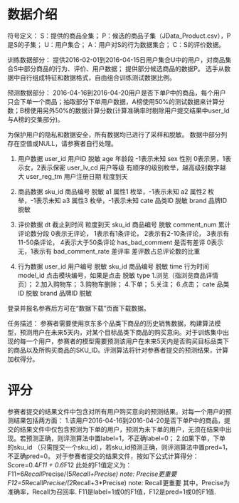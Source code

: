 # 数据介绍

符号定义：
S：提供的商品全集；
P：候选的商品子集（JData_Product.csv），P是S的子集；
U：用户集合；
A：用户对S的行为数据集合；
C：S的评价数据。

训练数据部分：
提供2016-02-01到2016-04-15日用户集合U中的用户，对商品集合S中部分商品的行为、评价、用户数据；
提供部分候选商品的数据P。
选手从数据中自行组成特征和数据格式，自由组合训练测试数据比例。

预测数据部分：
2016-04-16到2016-04-20用户是否下单P中的商品，每个用户只会下单一个商品；抽取部分下单用户数据，A榜使用50%的测试数据来计算分数；B榜使用另外50%的数据计算分数(计算准确率时剔除用户提交结果中user_Id与A榜的交集部分)。

为保护用户的隐私和数据安全，所有数据均已进行了采样和脱敏。
数据中部分列存在空值或NULL，请参赛者自行处理。

1. 用户数据
user_id     用户ID        脱敏
age         年龄段        -1表示未知
sex         性别          0表示男，1表示女，2表示保密
user_lv_cd  用户等级      有顺序的级别枚举，越高级别数字越大
user_reg_tm 用户注册日期  粒度到天

2. 商品数据
sku_id    商品编号  脱敏
a1        属性1     枚举，-1表示未知
a2        属性2     枚举，-1表示未知
a3        属性3     枚举，-1表示未知
cate      品类ID    脱敏
brand     品牌ID    脱敏

3. 评价数据
dt                  截止到时间     粒度到天
sku_id              商品编号       脱敏
comment_num         累计评论数分段 0表示无评论，
                                   1表示有1条评论，
                                   2表示有2-10条评论，
                                   3表示有11-50条评论，
                                   4表示大于50条评论
has_bad_comment     是否有差评     0表示无，1表示有
bad_comment_rate    差评率         差评数占总评论数的比重

4. 行为数据
user_id  用户编号     脱敏
sku_id   商品编号     脱敏
time     行为时间
model_id 点击模块编号，如果是点击     脱敏
type     1.浏览（指浏览商品详情页）；
         2.加入购物车；
         3.购物车删除；
         4.下单；
         5.关注；
         6.点击；
cate     品类ID     脱敏
brand    品牌ID     脱敏


登录并报名参赛后方可在“数据下载”页面下载数据。

任务描述：
参赛者需要使用京东多个品类下商品的历史销售数据，构建算法模型，预测用户在未来5天内，对某个目标品类下商品的购买意向。对于训练集中出现的每一个用户，参赛者的模型需要预测该用户在未来5天内是否购买目标品类下的商品以及所购买商品的SKU_ID。评测算法将针对参赛者提交的预测结果，计算加权得分。


# 评分

参赛者提交的结果文件中包含对所有用户购买意向的预测结果。对每一个用户的预测结果包括两方面：
1.该用户2016-04-16到2016-04-20是否下单P中的商品，提交的结果文件中仅包含预测为下单的用户，预测为未下单的用户，无须在结果中出现。若预测正确，则评测算法中置label=1，不正确label=0；
2.如果下单，下单的sku_id （只需提交一个sku_id），若sku_id预测正确，则评测算法中置pred=1，不正确pred=0。
对于参赛者提交的结果文件，按如下公式计算得分：
Score=0.4*F11 + 0.6*F12
此处的F1值定义为：
F11=6*Recall*Precise/(5*Recall+Precise) note: Precise更重要
F12=5*Recall*Precise/(2*Recall+3*Precise) note: Recall更重要
其中，Precise为准确率，Recall为召回率.
F11是label=1或0的F1值，F12是pred=1或0的F1值.

